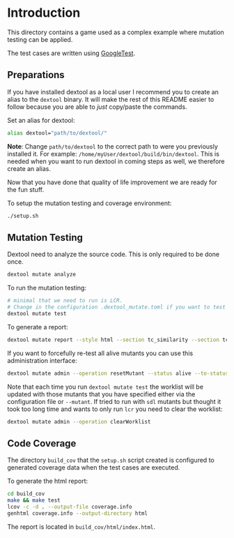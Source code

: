 # Introduction

This directory contains a game used as a complex example where mutation testing
can be applied.

The test cases are written using [GoogleTest](https://github.com/google/googletest).

## Preparations

If you have installed dextool as a local user I recommend you to create an
alias to the `dextool` binary. It will make the rest of this README easier to
follow because you are able to *just* copy/paste the commands.

Set an alias for dextool:
```sh
alias dextool="path/to/dextool/"
```

**Note**: Change `path/to/dextool` to the correct path to were you previously
installed it. For example: `/home/myUser/dextool/build/bin/dextool`. This is
needed when you want to run dextool in coming steps as well, we therefore
create an alias.

Now that you have done that quality of life improvement we are ready for the
fun stuff.

To setup the mutation testing and coverage environment:
```sh
./setup.sh
```

## Mutation Testing

Dextool need to analyze the source code. This is only required to be done once.
```sh
dextool mutate analyze
```

To run the mutation testing:
```sh
# minimal that we need to run is LCR.
# Change in the configuration .dextool_mutate.toml if you want to test more, which you should!
dextool mutate test
```

To generate a report:
```sh
dextool mutate report --style html --section tc_similarity --section tc_min_set --section tc_full_overlap_with_mutation_id --section tc_killed_no_mutants --section tc_full_overlap --section trend
```

If you want to forcefully re-test all alive mutants you can use this administration interface:
```sh
dextool mutate admin --operation resetMutant --status alive --to-status unknown
```

Note that each time you run `dextool mutate test` the worklist will be updated
with those mutants that you have specified either via the configuration file or
`--mutant`. If tried to run with `sdl` mutants but thought it took too long
time and wants to only run `lcr` you need to clear the worklist:

```sh
dextool mutate admin --operation clearWorklist
```

## Code Coverage

The directory `build_cov` that the `setup.sh` script created is configured to generated coverage data when the test cases are executed.

To generate the html report:
```sh
cd build_cov
make && make test
lcov -c -d . --output-file coverage.info
genhtml coverage.info --output-directory html
```

The report is located in `build_cov/html/index.html`.
